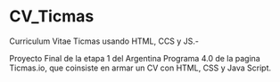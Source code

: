 # CV_Ticmas
Curriculum Vitae Ticmas usando HTML, CCS y JS.-

Proyecto Final de la etapa 1 del Argentina Programa 4.0 de la pagina Ticmas.io, que coinsiste en armar un CV con HTML, CSS y Java Script.
